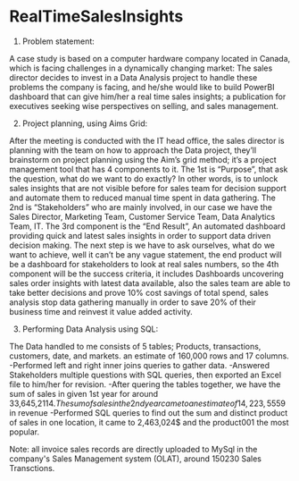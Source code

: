 # RealTimeSalesInsights


1. Problem statement: 

A case study is based on a computer hardware company located in Canada, which is facing challenges in a dynamically changing market:
The sales director decides to invest in a Data Analysis project to handle these problems the company is facing, and he/she would like to build PowerBI dashboard that can give him/her a real time sales insights; a publication for executives seeking wise perspectives on selling, and sales management.


2. Project planning, using Aims Grid:
 
After the meeting is conducted with the IT head office, the sales director is planning with the team on how to approach the Data project, they’ll brainstorm on project planning using the Aim’s grid method; it’s a project management tool that has 4 components to it. The 1st is “Purpose”, that ask the question, what do we want to do exactly? In other words, is to unlock sales insights that are not visible before for sales team for decision support and automate them to reduced manual time spent in data gathering. The 2nd is “Stakeholders” who are mainly involved, in our case we have the Sales Director, Marketing Team, Customer Service Team, Data Analytics Team, IT. The 3rd component is the “End Result”, An automated dashboard providing quick and latest sales insights in order to support data driven decision making. The next step is we have to ask ourselves, what do we want to achieve, well it can’t be any vague statement, the end product will be a dashboard for stakeholders to look at real sales numbers, so the 4th component will be the success criteria, it includes Dashboards uncovering sales order insights with latest data available, also the sales team are able to take better decisions and prove 10% cost savings of total spend, sales analysis stop data gathering manually in order to save 20% of their business time and reinvest it value added activity. 

3. Performing Data Analysis using SQL: 

The Data handled to me consists of 5 tables; Products, transactions, customers, date, and markets. an estimate of 160,000 rows and 17 columns.
-Performed left and right inner joins queries to gather data.
-Answered Stakeholders multiple questions with SQL queries, then exported an Excel file to him/her for revision.
-After quering the tables together, we have the sum of sales in given 1st year for around 33,645,2114$. The sum of sales in the 2nd year came to an estimate of 14,223,5559$ in revenue
-Performed SQL queries to find out the sum and distinct product of sales in one location, it came to 2,463,024$ and the product001 the most popular.






Note: all invoice sales records are directly uploaded to MySql in the company's Sales Management system (OLAT), around 150230 Sales Transctions.
